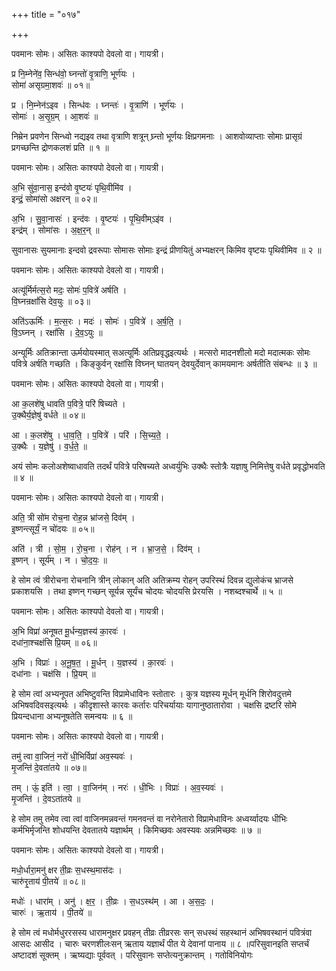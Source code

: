 +++
title = "०१७"

+++


पवमानः सोमः। असितः काश्यपो देवलो वा। गायत्री।

प्र नि॒म्नेने॑व॒ सिन्ध॑वो॒ घ्नन्तो॑ वृ॒त्राणि॒ भूर्ण॑यः ।  
सोमा॑ असृग्रमा॒शवः॑ ॥ ०१॥

प्र । नि॒म्नेन॑ऽइव । सिन्ध॑वः । घ्नन्तः॑ । वृ॒त्राणि॑ । भूर्ण॑यः ।  
सोमाः॑ । अ॒सृ॒ग्र॒म् । आ॒शवः॑ ॥

निम्रेन प्रवणेन सिन्ध्वो नद्यइव तथा वृत्राणि शत्रून् घ्र्न्तो भूर्णयः क्षिप्रगमनाः । आशवोव्याप्ताः सोमाः प्रासृग्रं प्रगच्छन्ति द्रोणकलशं प्रति ॥ १ ॥

पवमानः सोमः। असितः काश्यपो देवलो वा। गायत्री।

अ॒भि सु॑वा॒नास॒ इन्द॑वो वृ॒ष्टयः॑ पृथि॒वीमि॑व ।  
इन्द्रं॒ सोमा॑सो अक्षरन् ॥ ०२॥

अ॒भि । सु॒वा॒नासः॑ । इन्द॑वः । वृ॒ष्टयः॑ । पृ॒थि॒वीम्ऽइ॑व ।  
इन्द्र॑म् । सोमा॑सः । अ॒क्ष॒र॒न् ॥

सुवानासः सुयमानाः इन्दवो द्रवरूपाः सोमासः सोमाः इन्द्रं प्रीणयितुं अभ्यक्षरन् किमिव वृष्टयः पृथिवीमिव ॥ २ ॥

पवमानः सोमः। असितः काश्यपो देवलो वा। गायत्री।

अत्यू॑र्मिर्मत्स॒रो मदः॒ सोमः॑ प॒वित्रे॑ अर्षति ।  
वि॒घ्नन्रक्षां॑सि देव॒युः ॥ ०३॥

अति॑ऽऊर्मिः । म॒त्स॒रः । मदः॑ । सोमः॑ । प॒वित्रे॑ । अ॒र्ष॒ति॒ ।  
वि॒ऽघ्नन् । रक्षां॑सि । दे॒व॒ऽयुः ॥

अन्यूर्मिः अतिक्रान्ता ऊर्मयोयस्मात् सअत्यूर्मिः अतिप्रवृद्धइत्यर्थः । मत्सरो मादनशीलो मदो मदात्मकः सोमः पवित्रे अर्षति गच्छति । किङ्कुर्वन् रक्षांसि विघ्नन् घातयन् देवयुर्देवान् कामयमानः अर्षतीति संबन्धः ॥ ३ ॥

पवमानः सोमः। असितः काश्यपो देवलो वा। गायत्री।

आ क॒लशे॑षु धावति प॒वित्रे॒ परि॑ षिच्यते ।  
उ॒क्थैर्य॒ज्ञेषु॑ वर्धते ॥ ०४॥

आ । क॒लशे॑षु । धा॒व॒ति॒ । प॒वित्रे॑ । परि॑ । सि॒च्य॒ते॒ ।  
उ॒क्थैः । य॒ज्ञेषु॑ । व॒र्ध॒ते॒ ॥

अयं सोमः कलोअशेष्वाधावति तदर्थं पवित्रे परिषच्यते अध्वर्युभिः उक्थैः स्तोत्रैः यज्ञाषु निमित्तेषु वर्धते प्रवृद्धोभवति ॥ ४ ॥

पवमानः सोमः। असितः काश्यपो देवलो वा। गायत्री।

अति॒ त्री सो॑म रोच॒ना रोह॒न्न भ्रा॑जसे॒ दिव॑म् ।  
इ॒ष्णन्त्सूर्यं॒ न चो॑दयः ॥ ०५॥

अति॑ । त्री । सो॒म॒ । रो॒च॒ना । रोह॑न् । न । भ्रा॒ज॒से॒ । दिव॑म् ।  
इ॒ष्णन् । सूर्य॑म् । न । चो॒द॒यः॒ ॥

हे सोम त्वं त्रीरोचना रोचनानि त्रीन् लोकान् अति अतिक्रम्य रोहन् उपरिस्थं दिवन्न द्युलोकंच भ्राजसे प्रकाशयसि । तथा इष्णन् गच्छन् सूर्यन्न सूर्यंच चोदयः चोदयसि प्रेरयसि । नशब्दश्चार्थे ॥ ५ ॥

पवमानः सोमः। असितः काश्यपो देवलो वा। गायत्री।

अ॒भि विप्रा॑ अनूषत मू॒र्धन्य॒ज्ञस्य॑ का॒रवः॑ ।  
दधा॑ना॒श्चक्ष॑सि प्रि॒यम् ॥ ०६॥

अ॒भि । विप्राः॑ । अ॒नू॒ष॒त॒ । मू॒र्धन् । य॒ज्ञस्य॑ । का॒रवः॑ ।  
दधा॑नाः । चक्ष॑सि । प्रि॒यम् ॥

हे सोम त्वां अभ्यनूपत अभिष्टुवन्ति विप्रामेधाविनः स्तोतारः । कुत्र यज्ञस्य मूर्धन् मूर्धनि शिरोवदुत्तमे अभिषवदिवसइत्यर्थः । कीदृशास्ते कारवः कर्तारः परिचर्यायाः यागानुष्ठातारोवा । चक्षसि द्रष्टरि सोमे प्रियन्दधाना अभ्यनूषतेति समन्वयः ॥ ६ ॥

पवमानः सोमः। असितः काश्यपो देवलो वा। गायत्री।

तमु॑ त्वा वा॒जिनं॒ नरो॑ धी॒भिर्विप्रा॑ अव॒स्यवः॑ ।  
मृ॒जन्ति॑ दे॒वता॑तये ॥ ०७॥

तम् । ऊं॒ इति॑ । त्वा॒ । वा॒जिन॑म् । नरः॑ । धी॒भिः । विप्राः॑ । अ॒व॒स्यवः॑ ।  
मृ॒जन्ति॑ । दे॒वऽता॑तये ॥

हे सोम तमु तमेव त्वा त्वां वाजिनमन्नवन्तं गमनवन्तं वा नरोनेतारो विप्रामेधाविनः अध्वर्य्वादयः धीभिः कर्मभिर्मृजन्ति शोधयन्ति देवतातये यज्ञार्थम् । किमिच्छवः अवस्यवः अन्नमिच्छवः ॥ ७ ॥

पवमानः सोमः। असितः काश्यपो देवलो वा। गायत्री।

मधो॒र्धारा॒मनु॑ क्षर ती॒व्रः स॒धस्थ॒मास॑दः ।  
चारु॑रृ॒ताय॑ पी॒तये॑ ॥ ०८॥

मधोः॑ । धारा॑म् । अनु॑ । क्ष॒र॒ । ती॒व्रः । स॒धऽस्थ॑म् । आ । अ॒स॒दः॒ ।  
चारुः॑ । ऋ॒ताय॑ । पी॒तये॑ ॥

हे सोम त्वं मधोर्मधुररसस्य धारामनुक्षर प्रवहन् तीव्रः तीव्ररसः सन् सधस्थं सहस्थानं अभिषवस्थानं पवित्रंवा आसदः आसीद । चारुः चरणशीलःसन् ऋताय यज्ञार्थं पीत ये देवानां पानाय ॥ ८ ॥परिसुवानइति सप्तर्चं अष्टादशं सूक्तम् । ऋष्यद्याः पूर्ववत् । परिसुवानः सप्तेत्यनुक्रान्तम् । गतोविनियोगः